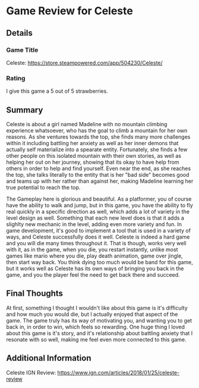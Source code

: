 # Game Review for Celeste

## Details

### Game Title

Celeste: https://store.steampowered.com/app/504230/Celeste/

### Rating

I give this game a 5 out of 5 strawberries.

## Summary

Celeste is about a girl named Madeline with no mountain climbing experience whatsoever, who has the goal to climb a mountain for her own reasons. As she ventures towards the top, she finds many more challenges within it including battling her anxiety as well as her inner demons that actually self materialize into a spearate entity. Fortunately, she finds a few other people on this isolated mountain with their own stories, as well as helping her out on her journey, showing that its okay to have help from others in order to help and find yourself. Even near the end, as she reaches the top, she talks literally to the entity that is her "bad side" becomes good and teams up with her rather than against her, making Madeline learning her true potential to reach the top.

The Gameplay here is glorious and beautiful. As a platformer, you of course have the ability to walk and jump, but in this game, you have the ability to fly real quickly in a specific direction as well, which adds a lot of variety in the level design as well. Something that each new level does is that it adds a slighlty new mechanic in the level, adding even more variety and fun. In game development, it's good to implement a tool that is used in a variety of ways, and Celeste successfully does it well. Celeste is indeed a hard game and you will die many times throughout it. That is though, works very well with it, as in the game, when you die, you restart instantly, unlike most games like mario where you die, play death animation, game over jingle, then start way back. You think dying too much would be band for this game, but it works well as Celeste has its own ways of bringing you back in the game, and you the player feel the need to get back there and succeed.

## Final Thoughts

At first, something I thought I wouldn't like about this game is it's difficulty and how much you would die, but I actually enjoyed that aspect of the game. The game truly has its way of motivating you, and wanting you to get back in, in order to win, which feels so rewarding. One huge thing I loved about this game is it's story, and it's relationship about battling anxiety that I resonate with so well, making me feel even more connected to this game.

## Additional Information

Celeste IGN Review: https://www.ign.com/articles/2018/01/25/celeste-review
